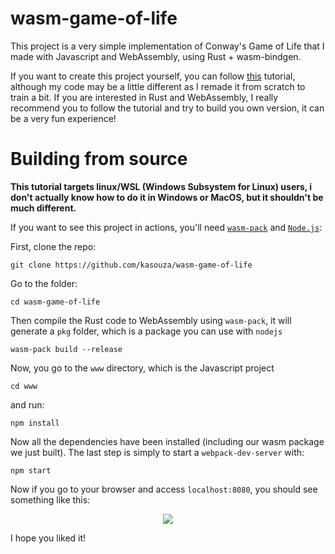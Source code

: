 # wasm-game-of-life

This project is a very simple implementation of Conway's Game of Life that I made with Javascript and WebAssembly, using Rust + wasm-bindgen.

If you want to create this project yourself, you can follow [this](https://rustwasm.github.io/docs/book/) tutorial, although my code may be a little different as I remade it from scratch to train a bit. If you are interested in Rust and WebAssembly, I really recommend you to follow the tutorial and try to build you own version, it can be a very fun experience!

# Building from source
**This tutorial targets linux/WSL (Windows Subsystem for Linux) users, i don't actually know how to do it in Windows or MacOS, but it shouldn't be much different.**

If you want to see this project in actions, you'll need [`wasm-pack`](https://github.com/rustwasm/wasm-pack) and [`Node.js`](https://nodejs.org/en/):

First, clone the repo:
```
git clone https://github.com/kasouza/wasm-game-of-life
```

Go to the folder:
```
cd wasm-game-of-life
```

Then compile the Rust code to WebAssembly using `wasm-pack`, it will generate a `pkg` folder, which is a package you can use with `nodejs`
```
wasm-pack build --release
```

Now, you go to the `www` directory, which is the Javascript project
```
cd www
```
and run:
```
npm install
```
Now all the dependencies have been installed (including our wasm package we just built).
The last step is simply to start a `webpack-dev-server` with:
```
npm start
```

Now if you go to your browser and access `localhost:8080`, you should see something like this:

<p align="center">
  <img src="./example.gif">
</p>

I hope you liked it!
